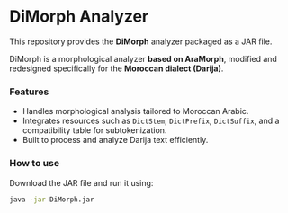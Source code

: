 # DiMorph Analyzer

This repository provides the **DiMorph** analyzer packaged as a JAR file.

DiMorph is a morphological analyzer **based on AraMorph**, modified and redesigned specifically for the **Moroccan dialect (Darija)**. 

### Features
- Handles morphological analysis tailored to Moroccan Arabic.
- Integrates resources such as `DictStem`, `DictPrefix`, `DictSuffix`, and a compatibility table for subtokenization.
- Built to process and analyze Darija text efficiently.

### How to use
Download the JAR file and run it using:

```bash
java -jar DiMorph.jar

